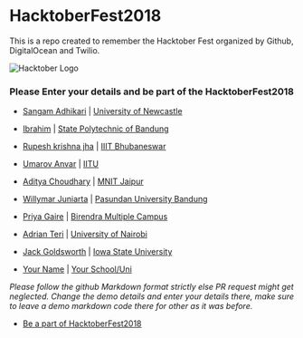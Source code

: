 # HacktoberFest2018
This is a repo created to remember the Hacktober Fest organized by Github, DigitalOcean and Twilio.

![Hacktober Logo ](https://raw.githubusercontent.com/asangam/HacktoberFest2018/master/hacktober_log.png)

### Please Enter your details and be part of the HacktoberFest2018

* [Sangam Adhikari](http://github.com/asangam) | [University of Newcastle](https://www.newcastle.edu.au/)
* [Ibrahim](http://github.com/ibrdrahim) | [State Polytechnic of Bandung](https://www.polban.ac.id/)
* [Rupesh krishna jha](https://github.com/Rupeshiya) | [IIIT Bhubaneswar](https://www.iiit-bh.ac.in/)
* [Umarov Anvar](https://github.com/arpanetus) | [IITU](http://iitu.kz/)
* [Aditya Choudhary](https://github.com/adich23) | [MNIT Jaipur](http://mnit.ac.in/)
* [Willymar Juniarta](https://github.com/juniarta) | [Pasundan University Bandung](http://www.unpas.ac.id/)
* [Priya Gaire](http://github.com/priyagaire) | [Birendra Multiple Campus](http://bmc.edu.np/)
* [Adrian Teri](https://github.com/Adrianteri) | [University of Nairobi](https://sci.uonbi.ac.ke)
* [Jack Goldsworth](http://github.com/jackgoldsworth) | [Iowa State University](http://iastate.edu)

* [Your Name](http://yourgithuburl) | [Your School/Uni](https://www.youruniurl/)

*Please follow the github Markdown format strictly else PR request might get neglected.*
*Change the demo details and enter your details there, make sure to leave a demo markdown code there for other as it was before.*

* [Be a part of HacktoberFest2018](https://hacktoberfest.digitalocean.com/)
